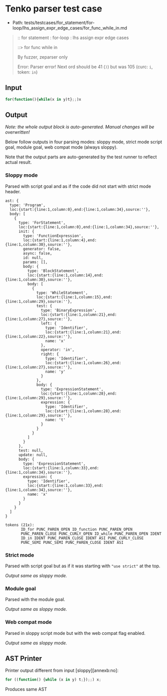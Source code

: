 # Tenko parser test case

- Path: tests/testcases/for_statement/for-loop/lhs_assign_expr_edge_cases/for_func_while_in.md

> :: for statement : for-loop : lhs assign expr edge cases
>
> ::> for func while in
>
> By fuzzer, zeparser only
>
> Error: Parser error! Next ord should be 41 (`)`) but was 105 (curc: `i`, token: `in`)

## Input

`````js
for(function(){while(x in y)t};;)x
`````

## Output

_Note: the whole output block is auto-generated. Manual changes will be overwritten!_

Below follow outputs in four parsing modes: sloppy mode, strict mode script goal, module goal, web compat mode (always sloppy).

Note that the output parts are auto-generated by the test runner to reflect actual result.

### Sloppy mode

Parsed with script goal and as if the code did not start with strict mode header.

`````
ast: {
  type: 'Program',
  loc:{start:{line:1,column:0},end:{line:1,column:34},source:''},
  body: [
    {
      type: 'ForStatement',
      loc:{start:{line:1,column:0},end:{line:1,column:34},source:''},
      init: {
        type: 'FunctionExpression',
        loc:{start:{line:1,column:4},end:{line:1,column:30},source:''},
        generator: false,
        async: false,
        id: null,
        params: [],
        body: {
          type: 'BlockStatement',
          loc:{start:{line:1,column:14},end:{line:1,column:30},source:''},
          body: [
            {
              type: 'WhileStatement',
              loc:{start:{line:1,column:15},end:{line:1,column:29},source:''},
              test: {
                type: 'BinaryExpression',
                loc:{start:{line:1,column:21},end:{line:1,column:27},source:''},
                left: {
                  type: 'Identifier',
                  loc:{start:{line:1,column:21},end:{line:1,column:22},source:''},
                  name: 'x'
                },
                operator: 'in',
                right: {
                  type: 'Identifier',
                  loc:{start:{line:1,column:26},end:{line:1,column:27},source:''},
                  name: 'y'
                }
              },
              body: {
                type: 'ExpressionStatement',
                loc:{start:{line:1,column:28},end:{line:1,column:29},source:''},
                expression: {
                  type: 'Identifier',
                  loc:{start:{line:1,column:28},end:{line:1,column:29},source:''},
                  name: 't'
                }
              }
            }
          ]
        }
      },
      test: null,
      update: null,
      body: {
        type: 'ExpressionStatement',
        loc:{start:{line:1,column:33},end:{line:1,column:34},source:''},
        expression: {
          type: 'Identifier',
          loc:{start:{line:1,column:33},end:{line:1,column:34},source:''},
          name: 'x'
        }
      }
    }
  ]
}

tokens (21x):
       ID_for PUNC_PAREN_OPEN ID_function PUNC_PAREN_OPEN
       PUNC_PAREN_CLOSE PUNC_CURLY_OPEN ID_while PUNC_PAREN_OPEN IDENT
       ID_in IDENT PUNC_PAREN_CLOSE IDENT ASI PUNC_CURLY_CLOSE
       PUNC_SEMI PUNC_SEMI PUNC_PAREN_CLOSE IDENT ASI
`````

### Strict mode

Parsed with script goal but as if it was starting with `"use strict"` at the top.

_Output same as sloppy mode._

### Module goal

Parsed with the module goal.

_Output same as sloppy mode._

### Web compat mode

Parsed in sloppy script mode but with the web compat flag enabled.

_Output same as sloppy mode._

## AST Printer

Printer output different from input [sloppy][annexb:no]:

````js
for ((function() {while (x in y) t;});;) x;
````

Produces same AST
